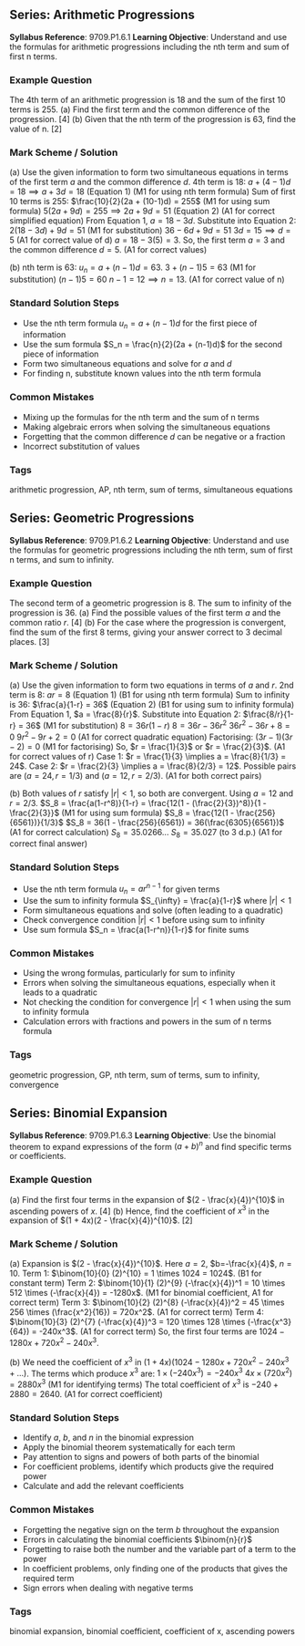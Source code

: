 ## Series: Arithmetic Progressions
**Syllabus Reference**: 9709.P1.6.1
**Learning Objective**: Understand and use the formulas for arithmetic progressions including the nth term and sum of first n terms.
### Example Question
The 4th term of an arithmetic progression is 18 and the sum of the first 10 terms is 255.
(a) Find the first term and the common difference of the progression. [4]
(b) Given that the nth term of the progression is 63, find the value of n. [2]
### Mark Scheme / Solution
(a) Use the given information to form two simultaneous equations in terms of the first term $a$ and the common difference $d$.
4th term is 18: $a + (4-1)d = 18 \implies a + 3d = 18$ (Equation 1) (M1 for using nth term formula)
Sum of first 10 terms is 255: $\frac{10}{2}(2a + (10-1)d) = 255$ (M1 for using sum formula)
$5(2a + 9d) = 255 \implies 2a + 9d = 51$ (Equation 2) (A1 for correct simplified equation)
From Equation 1, $a = 18 - 3d$.
Substitute into Equation 2: $2(18 - 3d) + 9d = 51$ (M1 for substitution)
$36 - 6d + 9d = 51$
$3d = 15 \implies d = 5$ (A1 for correct value of d)
$a = 18 - 3(5) = 3$.
So, the first term $a = 3$ and the common difference $d = 5$. (A1 for correct values)

(b) nth term is 63: $u_n = a + (n-1)d = 63$.
$3 + (n-1)5 = 63$ (M1 for substitution)
$(n-1)5 = 60$
$n-1 = 12 \implies n = 13$. (A1 for correct value of n)
### Standard Solution Steps
- Use the nth term formula $u_n = a + (n-1)d$ for the first piece of information
- Use the sum formula $S_n = \frac{n}{2}(2a + (n-1)d)$ for the second piece of information
- Form two simultaneous equations and solve for $a$ and $d$
- For finding n, substitute known values into the nth term formula
### Common Mistakes
- Mixing up the formulas for the nth term and the sum of n terms
- Making algebraic errors when solving the simultaneous equations
- Forgetting that the common difference $d$ can be negative or a fraction
- Incorrect substitution of values
### Tags
arithmetic progression, AP, nth term, sum of terms, simultaneous equations

## Series: Geometric Progressions
**Syllabus Reference**: 9709.P1.6.2
**Learning Objective**: Understand and use the formulas for geometric progressions including the nth term, sum of first n terms, and sum to infinity.
### Example Question
The second term of a geometric progression is 8. The sum to infinity of the progression is 36.
(a) Find the possible values of the first term $a$ and the common ratio $r$. [4]
(b) For the case where the progression is convergent, find the sum of the first 8 terms, giving your answer correct to 3 decimal places. [3]
### Mark Scheme / Solution
(a) Use the given information to form two equations in terms of $a$ and $r$.
2nd term is 8: $ar = 8$ (Equation 1) (B1 for using nth term formula)
Sum to infinity is 36: $\frac{a}{1-r} = 36$ (Equation 2) (B1 for using sum to infinity formula)
From Equation 1, $a = \frac{8}{r}$.
Substitute into Equation 2: $\frac{8/r}{1-r} = 36$ (M1 for substitution)
$8 = 36r(1-r)$
$8 = 36r - 36r^2$
$36r^2 - 36r + 8 = 0$
$9r^2 - 9r + 2 = 0$ (A1 for correct quadratic equation)
Factorising: $(3r - 1)(3r - 2) = 0$ (M1 for factorising)
So, $r = \frac{1}{3}$ or $r = \frac{2}{3}$. (A1 for correct values of r)
Case 1: $r = \frac{1}{3} \implies a = \frac{8}{1/3} = 24$.
Case 2: $r = \frac{2}{3} \implies a = \frac{8}{2/3} = 12$.
Possible pairs are $(a=24, r=1/3)$ and $(a=12, r=2/3)$. (A1 for both correct pairs)

(b) Both values of $r$ satisfy $|r|<1$, so both are convergent. Using $a=12$ and $r=2/3$.
$S_8 = \frac{a(1-r^8)}{1-r} = \frac{12(1 - (\frac{2}{3})^8)}{1 - \frac{2}{3}}$ (M1 for using sum formula)
$S_8 = \frac{12(1 - \frac{256}{6561})}{1/3}$
$S_8 = 36(1 - \frac{256}{6561}) = 36(\frac{6305}{6561})$ (A1 for correct calculation)
$S_8 = 35.0266...$
$S_8 = 35.027$ (to 3 d.p.) (A1 for correct final answer)
### Standard Solution Steps
- Use the nth term formula $u_n = ar^{n-1}$ for given terms
- Use the sum to infinity formula $S_{\infty} = \frac{a}{1-r}$ where $|r| < 1$
- Form simultaneous equations and solve (often leading to a quadratic)
- Check convergence condition $|r| < 1$ before using sum to infinity
- Use sum formula $S_n = \frac{a(1-r^n)}{1-r}$ for finite sums
### Common Mistakes
- Using the wrong formulas, particularly for sum to infinity
- Errors when solving the simultaneous equations, especially when it leads to a quadratic
- Not checking the condition for convergence $|r|<1$ when using the sum to infinity formula
- Calculation errors with fractions and powers in the sum of n terms formula
### Tags
geometric progression, GP, nth term, sum of terms, sum to infinity, convergence

## Series: Binomial Expansion
**Syllabus Reference**: 9709.P1.6.3
**Learning Objective**: Use the binomial theorem to expand expressions of the form $(a+b)^n$ and find specific terms or coefficients.
### Example Question
(a) Find the first four terms in the expansion of $(2 - \frac{x}{4})^{10}$ in ascending powers of $x$. [4]
(b) Hence, find the coefficient of $x^3$ in the expansion of $(1 + 4x)(2 - \frac{x}{4})^{10}$. [2]
### Mark Scheme / Solution
(a) Expansion is $(2 - \frac{x}{4})^{10}$. Here $a=2$, $b=-\frac{x}{4}$, $n=10$.
Term 1: $\binom{10}{0} (2)^{10} = 1 \times 1024 = 1024$. (B1 for constant term)
Term 2: $\binom{10}{1} (2)^{9} (-\frac{x}{4})^1 = 10 \times 512 \times (-\frac{x}{4}) = -1280x$. (M1 for binomial coefficient, A1 for correct term)
Term 3: $\binom{10}{2} (2)^{8} (-\frac{x}{4})^2 = 45 \times 256 \times (\frac{x^2}{16}) = 720x^2$. (A1 for correct term)
Term 4: $\binom{10}{3} (2)^{7} (-\frac{x}{4})^3 = 120 \times 128 \times (-\frac{x^3}{64}) = -240x^3$. (A1 for correct term)
So, the first four terms are $1024 - 1280x + 720x^2 - 240x^3$.

(b) We need the coefficient of $x^3$ in $(1 + 4x)(1024 - 1280x + 720x^2 - 240x^3 + ...)$.
The terms which produce $x^3$ are:
$1 \times (-240x^3) = -240x^3$
$4x \times (720x^2) = 2880x^3$ (M1 for identifying terms)
The total coefficient of $x^3$ is $-240 + 2880 = 2640$. (A1 for correct coefficient)
### Standard Solution Steps
- Identify $a$, $b$, and $n$ in the binomial expression
- Apply the binomial theorem systematically for each term
- Pay attention to signs and powers of both parts of the binomial
- For coefficient problems, identify which products give the required power
- Calculate and add the relevant coefficients
### Common Mistakes
- Forgetting the negative sign on the term $b$ throughout the expansion
- Errors in calculating the binomial coefficients $\binom{n}{r}$
- Forgetting to raise both the number and the variable part of a term to the power
- In coefficient problems, only finding one of the products that gives the required term
- Sign errors when dealing with negative terms
### Tags
binomial expansion, binomial coefficient, coefficient of x, ascending powers